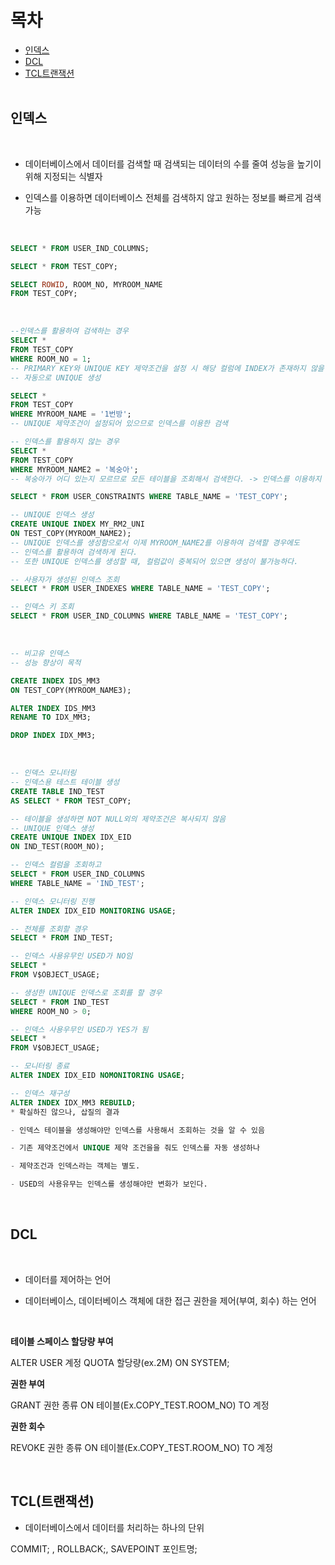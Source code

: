 목차
=========
* [인덱스](#인덱스)</br>
* [DCL](#DCL)</br>
* [TCL트랜잭션](#tcl트랜잭션)</br></br>

## 인덱스

</br>

- 데이터베이스에서 데이터를 검색할 때 검색되는 데이터의 수를 줄여 성능을 높기이 위해 지정되는 식별자

- 인덱스를 이용하면 데이터베이스 전체를 검색하지 않고 원하는 정보를 빠르게 검색 가능

</br>

```sql
SELECT * FROM USER_IND_COLUMNS;

SELECT * FROM TEST_COPY;

SELECT ROWID, ROOM_NO, MYROOM_NAME
FROM TEST_COPY;
```

</br>

```sql
--인덱스를 활용하여 검색하는 경우
SELECT *
FROM TEST_COPY
WHERE ROOM_NO = 1;
-- PRIMARY KEY와 UNIQUE KEY 제약조건을 설정 시 해당 컬럼에 INDEX가 존재하지 않을 시 
-- 자동으로 UNIQUE 생성

SELECT *
FROM TEST_COPY
WHERE MYROOM_NAME = '1번방';
-- UNIQUE 제약조건이 설정되어 있으므로 인덱스를 이용한 검색

-- 인덱스를 활용하지 않는 경우
SELECT *
FROM TEST_COPY
WHERE MYROOM_NAME2 = '복숭아';
-- 복숭아가 어디 있는지 모르므로 모든 테이블을 조회해서 검색한다. -> 인덱스를 이용하지 않음

SELECT * FROM USER_CONSTRAINTS WHERE TABLE_NAME = 'TEST_COPY';

-- UNIQUE 인덱스 생성
CREATE UNIQUE INDEX MY_RM2_UNI 
ON TEST_COPY(MYROOM_NAME2);
-- UNIQUE 인덱스를 생성함으로서 이제 MYROOM_NAME2를 이용하여 검색할 경우에도
-- 인덱스를 활용하여 검색하게 된다.
-- 또한 UNIQUE 인덱스를 생성할 때, 컬럼값이 중복되어 있으면 생성이 불가능하다.

-- 사용자가 생성된 인덱스 조회
SELECT * FROM USER_INDEXES WHERE TABLE_NAME = 'TEST_COPY';

-- 인덱스 키 조회
SELECT * FROM USER_IND_COLUMNS WHERE TABLE_NAME = 'TEST_COPY';
```

</br>

```sql
-- 비고유 인덱스
-- 성능 향상이 목적

CREATE INDEX IDS_MM3
ON TEST_COPY(MYROOM_NAME3);

ALTER INDEX IDS_MM3
RENAME TO IDX_MM3;

DROP INDEX IDX_MM3;
```

</br>

```sql
-- 인덱스 모니터링
-- 인덱스용 테스트 테이블 생성
CREATE TABLE IND_TEST
AS SELECT * FROM TEST_COPY;

-- 테이블을 생성하면 NOT NULL외의 제약조건은 복사되지 않음
-- UNIQUE 인덱스 생성
CREATE UNIQUE INDEX IDX_EID
ON IND_TEST(ROOM_NO);

-- 인덱스 컬럼을 조회하고
SELECT * FROM USER_IND_COLUMNS
WHERE TABLE_NAME = 'IND_TEST';

-- 인덱스 모니터링 진행
ALTER INDEX IDX_EID MONITORING USAGE;

-- 전체를 조회할 경우
SELECT * FROM IND_TEST;

-- 인덱스 사용유무인 USED가 NO임
SELECT * 
FROM V$OBJECT_USAGE;

-- 생성한 UNIQUE 인덱스로 조회를 할 경우
SELECT * FROM IND_TEST
WHERE ROOM_NO > 0;

-- 인덱스 사용우무인 USED가 YES가 됨
SELECT * 
FROM V$OBJECT_USAGE;

-- 모니터링 종료
ALTER INDEX IDX_EID NOMONITORING USAGE;

-- 인덱스 재구성
ALTER INDEX IDX_MM3 REBUILD;
* 확실하진 않으나, 삽질의 결과

- 인덱스 테이블을 생성해야만 인덱스를 사용해서 조회하는 것을 알 수 있음

- 기존 제약조건에서 UNIQUE 제약 조건을을 줘도 인덱스를 자동 생성하나

- 제약조건과 인덱스라는 객체는 별도.

- USED의 사용유무는 인덱스를 생성해야만 변화가 보인다.
```

</br>

## DCL

</br>

- 데이터를 제어하는 언어

- 데이터베이스, 데이터베이스 객체에 대한 접근 권한을 제어(부여, 회수) 하는 언어

</br>

**테이블 스페이스 할당량 부여**

ALTER USER 계정 QUOTA 할당량(ex.2M) ON SYSTEM; 

**권한 부여**

GRANT 권한 종류 ON 테이블(Ex.COPY_TEST.ROOM_NO) TO 계정

**권한 회수**

REVOKE 권한 종류 ON 테이블(Ex.COPY_TEST.ROOM_NO) TO 계정

</br>

## TCL(트랜잭션)

- 데이터베이스에서 데이터를 처리하는 하나의 단위

COMMIT; , ROLLBACK;, SAVEPOINT 포인트명;

</br>
